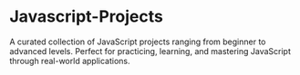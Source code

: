# Javascript-Projects
A curated collection of JavaScript projects ranging from beginner to advanced levels. Perfect for practicing, learning, and mastering JavaScript through real-world applications.
